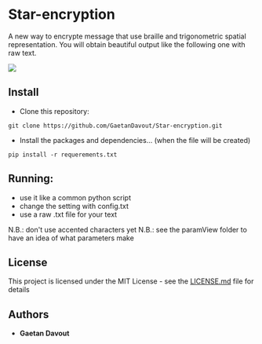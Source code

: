 # Star-encryption
A new way to encrypte message that use braille and trigonometric spatial representation.
You will obtain beautiful output like the following one with raw text.

![](result/second_look.png)

## Install
* Clone this repository:
```
git clone https://github.com/GaetanDavout/Star-encryption.git
```
* Install the packages and dependencies... (when the file will be created)
```
pip install -r requerements.txt 
```

## Running:

* use it like a common python script
* change the setting with config.txt
* use a raw .txt file for your text

N.B.: don't use accented characters yet
N.B.: see the paramView folder to have an idea of what parameters make

## License

This project is licensed under the MIT License - see the [LICENSE.md](LICENSE.md) file for details

## Authors

* **Gaetan Davout**

